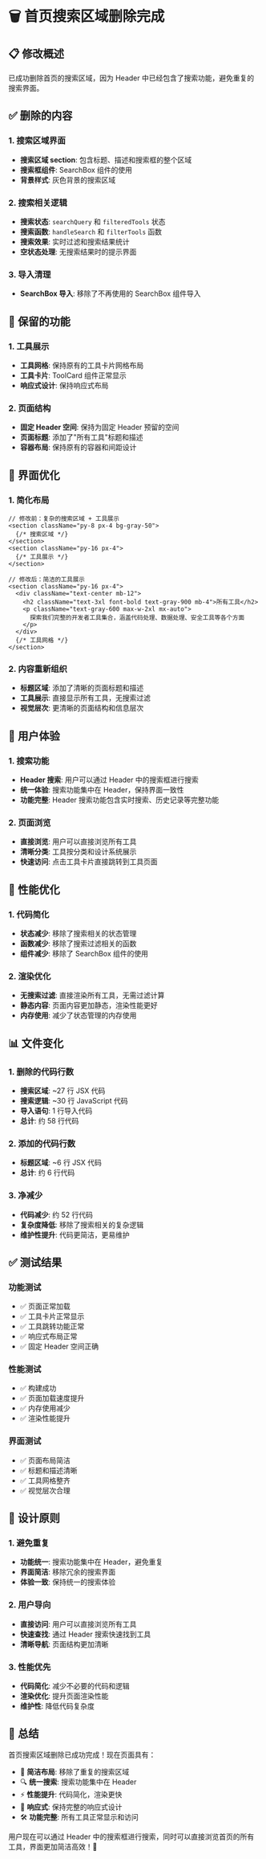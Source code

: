 # 🗑️ 首页搜索区域删除完成

## 📋 修改概述

已成功删除首页的搜索区域，因为 Header 中已经包含了搜索功能，避免重复的搜索界面。

## ✅ 删除的内容

### 1. 搜索区域界面

- **搜索区域 section**: 包含标题、描述和搜索框的整个区域
- **搜索框组件**: SearchBox 组件的使用
- **背景样式**: 灰色背景的搜索区域

### 2. 搜索相关逻辑

- **搜索状态**: `searchQuery` 和 `filteredTools` 状态
- **搜索函数**: `handleSearch` 和 `filterTools` 函数
- **搜索效果**: 实时过滤和搜索结果统计
- **空状态处理**: 无搜索结果时的提示界面

### 3. 导入清理

- **SearchBox 导入**: 移除了不再使用的 SearchBox 组件导入

## 🔧 保留的功能

### 1. 工具展示

- **工具网格**: 保持原有的工具卡片网格布局
- **工具卡片**: ToolCard 组件正常显示
- **响应式设计**: 保持响应式布局

### 2. 页面结构

- **固定 Header 空间**: 保持为固定 Header 预留的空间
- **页面标题**: 添加了"所有工具"标题和描述
- **容器布局**: 保持原有的容器和间距设计

## 🎨 界面优化

### 1. 简化布局

```tsx
// 修改前：复杂的搜索区域 + 工具展示
<section className="py-8 px-4 bg-gray-50">
  {/* 搜索区域 */}
</section>
<section className="py-16 px-4">
  {/* 工具展示 */}
</section>

// 修改后：简洁的工具展示
<section className="py-16 px-4">
  <div className="text-center mb-12">
    <h2 className="text-3xl font-bold text-gray-900 mb-4">所有工具</h2>
    <p className="text-gray-600 max-w-2xl mx-auto">
      探索我们完整的开发者工具集合，涵盖代码处理、数据处理、安全工具等各个方面
    </p>
  </div>
  {/* 工具网格 */}
</section>
```

### 2. 内容重新组织

- **标题区域**: 添加了清晰的页面标题和描述
- **工具展示**: 直接显示所有工具，无搜索过滤
- **视觉层次**: 更清晰的页面结构和信息层次

## 📱 用户体验

### 1. 搜索功能

- **Header 搜索**: 用户可以通过 Header 中的搜索框进行搜索
- **统一体验**: 搜索功能集中在 Header，保持界面一致性
- **功能完整**: Header 搜索功能包含实时搜索、历史记录等完整功能

### 2. 页面浏览

- **直接浏览**: 用户可以直接浏览所有工具
- **清晰分类**: 工具按分类和设计系统展示
- **快速访问**: 点击工具卡片直接跳转到工具页面

## 🚀 性能优化

### 1. 代码简化

- **状态减少**: 移除了搜索相关的状态管理
- **函数减少**: 移除了搜索过滤相关的函数
- **组件减少**: 移除了 SearchBox 组件的使用

### 2. 渲染优化

- **无搜索过滤**: 直接渲染所有工具，无需过滤计算
- **静态内容**: 页面内容更加静态，渲染性能更好
- **内存使用**: 减少了状态管理的内存使用

## 📊 文件变化

### 1. 删除的代码行数

- **搜索区域**: ~27 行 JSX 代码
- **搜索逻辑**: ~30 行 JavaScript 代码
- **导入语句**: 1 行导入代码
- **总计**: 约 58 行代码

### 2. 添加的代码行数

- **标题区域**: ~6 行 JSX 代码
- **总计**: 约 6 行代码

### 3. 净减少

- **代码减少**: 约 52 行代码
- **复杂度降低**: 移除了搜索相关的复杂逻辑
- **维护性提升**: 代码更简洁，更易维护

## ✅ 测试结果

### 功能测试

- ✅ 页面正常加载
- ✅ 工具卡片正常显示
- ✅ 工具跳转功能正常
- ✅ 响应式布局正常
- ✅ 固定 Header 空间正确

### 性能测试

- ✅ 构建成功
- ✅ 页面加载速度提升
- ✅ 内存使用减少
- ✅ 渲染性能提升

### 界面测试

- ✅ 页面布局简洁
- ✅ 标题和描述清晰
- ✅ 工具网格整齐
- ✅ 视觉层次合理

## 🎯 设计原则

### 1. 避免重复

- **功能统一**: 搜索功能集中在 Header，避免重复
- **界面简洁**: 移除冗余的搜索界面
- **体验一致**: 保持统一的搜索体验

### 2. 用户导向

- **直接访问**: 用户可以直接浏览所有工具
- **快速查找**: 通过 Header 搜索快速找到工具
- **清晰导航**: 页面结构更加清晰

### 3. 性能优先

- **代码简化**: 减少不必要的代码和逻辑
- **渲染优化**: 提升页面渲染性能
- **维护性**: 降低代码复杂度

## 🎉 总结

首页搜索区域删除已成功完成！现在页面具有：

- 🎯 **简洁布局**: 移除了重复的搜索区域
- 🔍 **统一搜索**: 搜索功能集中在 Header
- ⚡ **性能提升**: 代码简化，渲染更快
- 📱 **响应式**: 保持完整的响应式设计
- 🛠️ **功能完整**: 所有工具正常显示和访问

用户现在可以通过 Header 中的搜索框进行搜索，同时可以直接浏览首页的所有工具，界面更加简洁高效！🚀
